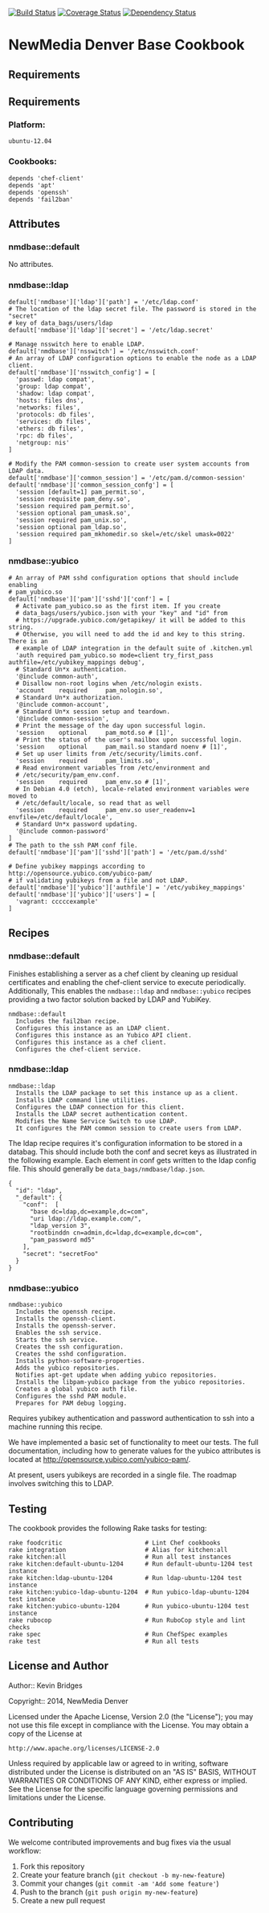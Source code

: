 [![Build Status](https://travis-ci.org/newmediadenver/nmdbase.svg?branch=master)](https://travis-ci.org/newmediadenver/nmdbase) [![Coverage Status](https://coveralls.io/repos/newmediadenver/nmdbase/badge.png?branch=master)](https://coveralls.io/r/newmediadenver/nmdbase?branch=master) [![Dependency Status](https://gemnasium.com/newmediadenver/nmdbase.svg)](https://gemnasium.com/newmediadenver/nmdbase)

NewMedia Denver Base Cookbook
=================

Requirements
------------

Requirements
------------

### Platform:

`ubuntu-12.04`

### Cookbooks:

    depends 'chef-client'
    depends 'apt'
    depends 'openssh'
    depends 'fail2ban'

Attributes
----------

### nmdbase::default

No attributes.

### nmdbase::ldap

    default['nmdbase']['ldap']['path'] = '/etc/ldap.conf'
    # The location of the ldap secret file. The password is stored in the "secret"
    # key of data_bags/users/ldap
    default['nmdbase']['ldap']['secret'] = '/etc/ldap.secret'

    # Manage nsswitch here to enable LDAP.
    default['nmdbase']['nsswitch'] = '/etc/nsswitch.conf'
    # An array of LDAP configuration options to enable the node as a LDAP client.
    default['nmdbase']['nsswitch_config'] = [
      'passwd: ldap compat',
      'group: ldap compat',
      'shadow: ldap compat',
      'hosts: files dns',
      'networks: files',
      'protocols: db files',
      'services: db files',
      'ethers: db files',
      'rpc: db files',
      'netgroup: nis'
    ]

    # Modify the PAM common-session to create user system accounts from LDAP data.
    default['nmdbase']['common_session'] = '/etc/pam.d/common-session'
    default['nmdbase']['common_session_confg'] = [
      'session [default=1] pam_permit.so',
      'session requisite pam_deny.so',
      'session required pam_permit.so',
      'session optional pam_umask.so',
      'session required pam_unix.so',
      'session optional pam_ldap.so',
      'session required pam_mkhomedir.so skel=/etc/skel umask=0022'
    ]


### nmdbase::yubico

    # An array of PAM sshd configuration options that should include enabling
    # pam_yubico.so
    default['nmdbase']['pam']['sshd']['conf'] = [
      # Activate pam_yubico.so as the first item. If you create
      # data_bags/users/yubico.json with your "key" and "id" from
      # https://upgrade.yubico.com/getapikey/ it will be added to this string.
      # Otherwise, you will need to add the id and key to this string.  There is an
      # example of LDAP integration in the default suite of .kitchen.yml
      'auth required pam_yubico.so mode=client try_first_pass authfile=/etc/yubikey_mappings debug',
      # Standard Un*x authentication.
      '@include common-auth',
      # Disallow non-root logins when /etc/nologin exists.
      'account    required     pam_nologin.so',
      # Standard Un*x authorization.
      '@include common-account',
      # Standard Un*x session setup and teardown.
      '@include common-session',
      # Print the message of the day upon successful login.
      'session    optional     pam_motd.so # [1]',
      # Print the status of the user's mailbox upon successful login.
      'session    optional     pam_mail.so standard noenv # [1]',
      # Set up user limits from /etc/security/limits.conf.
      'session    required     pam_limits.so',
      # Read environment variables from /etc/environment and
      # /etc/security/pam_env.conf.
      'session    required     pam_env.so # [1]',
      # In Debian 4.0 (etch), locale-related environment variables were moved to
      # /etc/default/locale, so read that as well
      'session    required     pam_env.so user_readenv=1 envfile=/etc/default/locale',
      # Standard Un*x password updating.
      '@include common-password'
    ]
    # The path to the ssh PAM conf file.
    default['nmdbase']['pam']['sshd']['path'] = '/etc/pam.d/sshd'

    # Define yubikey mappings according to http://opensource.yubico.com/yubico-pam/
    # if validating yubikeys from a file and not LDAP.
    default['nmdbase']['yubico']['authfile'] = '/etc/yubikey_mappings'
    default['nmdbase']['yubico']['users'] = [
      'vagrant: cccccexample'
    ]


Recipes
-------

### nmdbase::default

Finishes establishing a server as a chef client by cleaning up residual
certificates and enabling the chef-client service to execute periodically.
Additionally, This enables the `nmdbase::ldap` and `nmdbase::yubico` recipes
providing a two factor solution backed by LDAP and YubiKey.

    nmdbase::default
      Includes the fail2ban recipe.
      Configures this instance as an LDAP client.
      Configures this instance as an Yubico API client.
      Configures this instance as a chef client.
      Configures the chef-client service.

### nmdbase::ldap

    nmdbase::ldap
      Installs the LDAP package to set this instance up as a client.
      Installs LDAP command line utilities.
      Configures the LDAP connection for this client.
      Installs the LDAP secret authentication content.
      Modifies the Name Service Switch to use LDAP.
      It configures the PAM common session to create users from LDAP.

The ldap recipe requires it's configuration information to be stored in a
databag. This should include both the conf and secret keys as illustrated in
the following example.  Each element in conf gets written to the ldap config
file.  This should generally be `data_bags/nmdbase/ldap.json`.

    {
      "id": "ldap",
      "_default": {
        "conf":  [
          "base dc=ldap,dc=example,dc=com",
          "uri ldap://ldap.example.com/",
          "ldap_version 3",
          "rootbinddn cn=admin,dc=ldap,dc=example,dc=com",
          "pam_password md5"
        ],
        "secret": "secretFoo"
      }
    }

### nmdbase::yubico

    nmdbase::yubico
      Includes the openssh recipe.
      Installs the openssh-client.
      Installs the openssh-server.
      Enables the ssh service.
      Starts the ssh service.
      Creates the ssh configuration.
      Creates the sshd configuration.
      Installs python-software-properties.
      Adds the yubico repositories.
      Notifies apt-get update when adding yubico repositories.
      Installs the libpam-yubico package from the yubico repositories.
      Creates a global yubico auth file.
      Configures the sshd PAM module.
      Prepares for PAM debug logging.

Requires yubikey authentication and password authentication to ssh into a
machine running this recipe.

We have implemented a basic set of functionality to meet our tests. The full
documentation, including how to generate values for the yubico attributes is
located at http://opensource.yubico.com/yubico-pam/.

At present, users yubikeys are recorded in a single file. The roadmap involves
switching this to LDAP.

Testing
-------

The cookbook provides the following Rake tasks for testing:

    rake foodcritic                       # Lint Chef cookbooks
    rake integration                      # Alias for kitchen:all
    rake kitchen:all                      # Run all test instances
    rake kitchen:default-ubuntu-1204      # Run default-ubuntu-1204 test instance
    rake kitchen:ldap-ubuntu-1204         # Run ldap-ubuntu-1204 test instance
    rake kitchen:yubico-ldap-ubuntu-1204  # Run yubico-ldap-ubuntu-1204 test instance
    rake kitchen:yubico-ubuntu-1204       # Run yubico-ubuntu-1204 test instance
    rake rubocop                          # Run RuboCop style and lint checks
    rake spec                             # Run ChefSpec examples
    rake test                             # Run all tests

License and Author
------------------

Author:: Kevin Bridges

Copyright:: 2014, NewMedia Denver

Licensed under the Apache License, Version 2.0 (the "License");
you may not use this file except in compliance with the License.
You may obtain a copy of the License at

    http://www.apache.org/licenses/LICENSE-2.0

Unless required by applicable law or agreed to in writing, software
distributed under the License is distributed on an "AS IS" BASIS,
WITHOUT WARRANTIES OR CONDITIONS OF ANY KIND, either express or implied.
See the License for the specific language governing permissions and
limitations under the License.

Contributing
------------

We welcome contributed improvements and bug fixes via the usual workflow:

1. Fork this repository
2. Create your feature branch (`git checkout -b my-new-feature`)
3. Commit your changes (`git commit -am 'Add some feature'`)
4. Push to the branch (`git push origin my-new-feature`)
5. Create a new pull request
